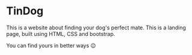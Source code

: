 # TinDog
This is a website about finding your dog's perfect mate. This is a landing page, built using HTML, CSS and bootstrap.

You can find yours in better ways 😉
